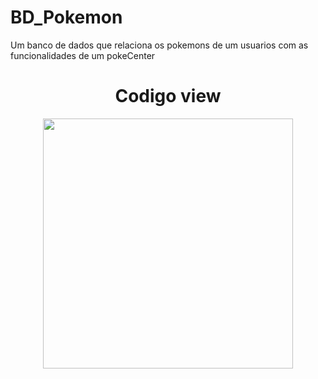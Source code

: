 # BD_Pokemon
Um banco de dados que relaciona os pokemons de um usuarios com as funcionalidades de um pokeCenter
<div align="center">
<h1>Codigo view</h1>
<img src="[https://github.com/user-attachments/assets/435ad99b-5518-4215-85e5-461b0238c3f4.png](https://github.com/cDorth/BD_Pokemon/issues/1#issue-2638754843)" width="400px"/>
</div>

